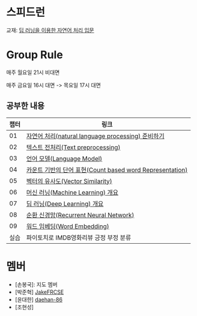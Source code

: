
# 스피드런
교재: [딥 러닝을 이용한 자연어 처리 입문](https://wikidocs.net/book/2155)

# Group Rule
매주 월요일 21시 비대면

매주 금요일 16시 대면 -> 목요일 17시 대면

## 공부한 내용
|챕터|링크|
|---|---|
|01|[자연어 처리(natural language processing) 준비하기](https://wikidocs.net/21667)|
|02|[텍스트 전처리(Text preprocessing)](https://wikidocs.net/21694)|
|03|[언어 모델(Language Model)](https://wikidocs.net/21695)|
|04|[카운트 기반의 단어 표현(Count based word Representation)](https://wikidocs.net/24557)|
|05|[벡터의 유사도(Vector Similarity)](https://wikidocs.net/24602)|
|06|[머신 러닝(Machine Learning) 개요](https://wikidocs.net/21669)|
|07|[딥 러닝(Deep Learning) 개요](https://wikidocs.net/22882)|
|08|[순환 신경망(Recurrent Neural Network)](https://wikidocs.net/48558)|
|09|[워드 임베딩(Word Embedding)](https://wikidocs.net/22644)|
|실습|파이토치로 IMDB영화리뷰 긍정 부정 분류|



# 멤버
- [손봉국]: 지도 멤버
- [박준혁] [JakeFRCSE](https://github.com/JakeFRCSE)
- [윤대한] [daehan-86](https://github.com/daehan-86)
- [조현성]
